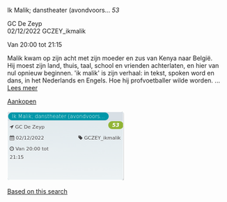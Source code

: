 Ik Malik; danstheater (avondvoors... *53*

GC De Zeyp  
02/12/2022 GCZEY\_ikmalik  

Van 20:00 tot 21:15

  

  

Malik kwam op zijn acht met zijn moeder en zus van Kenya naar België.  
Hij moest zijn land, thuis, taal, school en vrienden achterlaten, en hier van nul opnieuw beginnen. 'ik malik' is zijn verhaal: in tekst, spoken word en dans, in het Nederlands en Engels. Hoe hij profvoetballer wilde worden. ...  
[Lees meer](https://tickets.vgc.be/activity/subscribe/GCZEY_ikmalik)

[Aankopen](https://tickets.vgc.be/ticketingActivity/subscribe/GCZEY_ikmalik)

![](82606.png)

[Based on this search](https://tickets.vgc.be/activity/index?&vrijeplaatsen=1&Age%5B%5D=4%2C6&entity=276)